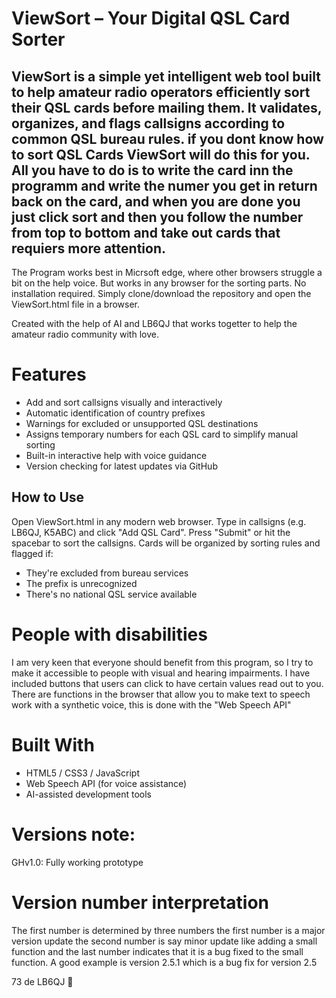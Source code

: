 # ViewSort – Your Digital QSL Card Sorter
## ViewSort is a simple yet intelligent web tool built to help amateur radio operators efficiently sort their QSL cards before mailing them. It validates, organizes, and flags callsigns according to common QSL bureau rules. if you dont know how to sort QSL Cards ViewSort will do this for you. All you have to do is to write the card inn the programm and write the numer you get in return back on the card, and when you are done you just click sort and then you follow the number from top to bottom and take out cards that requiers more attention.

The Program works best in Micrsoft edge, where other browsers struggle a bit on the help voice. But works in any browser for the sorting parts.
No installation required. Simply clone/download the repository and open the ViewSort.html file in a browser.

Created with the help of AI and LB6QJ that works togetter to help the amateur radio community with love.

# Features
- Add and sort callsigns visually and interactively
- Automatic identification of country prefixes
- Warnings for excluded or unsupported QSL destinations
- Assigns temporary numbers for each QSL card to simplify manual sorting
- Built-in interactive help with voice guidance
- Version checking for latest updates via GitHub

## How to Use
Open ViewSort.html in any modern web browser.
Type in callsigns (e.g. LB6QJ, K5ABC) and click "Add QSL Card".
Press "Submit" or hit the spacebar to sort the callsigns.
Cards will be organized by sorting rules and flagged if:
- They're excluded from bureau services
- The prefix is unrecognized
- There's no national QSL service available

# People with disabilities
I am very keen that everyone should benefit from this program, so I try to make it accessible to people with visual and hearing impairments. 
I have included buttons that users can click to have certain values ​​read out to you. There are functions in the browser that allow you to make text to speech work with a synthetic voice, this is done with the "Web Speech API"

# Built With
- HTML5 / CSS3 / JavaScript
- Web Speech API (for voice assistance)
- AI-assisted development tools

# Versions note:
GHv1.0: Fully working prototype

# Version number interpretation
The first number is determined by three numbers the first number is a major version update the second number is say minor update like adding a small function and the last number indicates that it is a bug fixed to the small function. A good example is version 2.5.1 which is a bug fix for version 2.5

73 de LB6QJ 🚀

